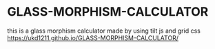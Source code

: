 # GLASS-MORPHISM-CALCULATOR
this is a glass morphism calculator made by using tilt js and grid css 
https://ukd1211.github.io/GLASS-MORPHISM-CALCULATOR/
